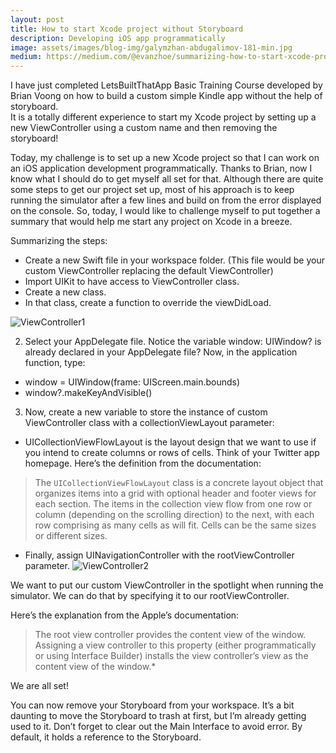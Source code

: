 ```yaml
---
layout: post
title: How to start Xcode project without Storyboard
description: Developing iOS app programmatically
image: assets/images/blog-img/galymzhan-abdugalimov-181-min.jpg
medium: https://medium.com/@evanzhoe/summarizing-how-to-start-xcode-project-programmatically-ecab6d2a977a
---
```


I have just completed LetsBuiltThatApp Basic Training Course developed by Brian Voong on how to build a custom simple Kindle app without the help of storyboard.  
It is a totally different experience to start my Xcode project by setting up a new ViewController using a custom name and then removing the storyboard!


Today, my challenge is to set up a new Xcode project so that I can work on an iOS application development programmatically. Thanks to Brian, now I know what I should do to get myself all set for that. Although there are quite some steps to get our project set up, most of his approach is to keep running the simulator after a few lines and build on from the error displayed on the console.
So, today, I would like to challenge myself to put together a summary that would help me start any project on Xcode in a breeze.


Summarizing the steps:
* Create a new Swift file in your workspace folder. (This file would be your custom ViewController replacing the default ViewController)  
* Import UIKit to have access to ViewController class.  
* Create a new class.  
* In that class, create a function to override the viewDidLoad.  

![ViewController1](https://cdn-images-1.medium.com/max/1600/1*YY9qt2OWcGbZiaLBBWr0Jg.png)

2. Select your AppDelegate file. Notice the variable window: UIWindow? is already declared in your AppDelegate file? Now, in the application function, type:  

* window = UIWindow(frame: UIScreen.main.bounds)  
* window?.makeKeyAndVisible()

3. Now, create a new variable to store the instance of custom ViewController class with a collectionViewLayout parameter:

* UICollectionViewFlowLayout is the layout design that we want to use if you intend to create columns or rows of cells. Think of your Twitter app homepage. Here’s the definition from the documentation:

> The `UICollectionViewFlowLayout` class is a concrete layout object that organizes items into a grid with optional header and footer views for each section. The items in the collection view flow from one row or column (depending on the scrolling direction) to the next, with each row comprising as many cells as will fit. Cells can be the same sizes or different sizes.

* Finally, assign UINavigationController with the rootViewController parameter.
![ViewController2](https://cdn-images-1.medium.com/max/1600/1*RrplvbCzjqxPrvzN-NpAHA.png)

We want to put our custom ViewController in the spotlight when running the simulator. We can do that by specifying it to our rootViewController.

Here’s the explanation from the Apple’s documentation:

> The root view controller provides the content view of the window. Assigning a view controller to this property (either programmatically or using Interface Builder) installs the view controller’s view as the content view of the window.*

We are all set!

You can now remove your Storyboard from your workspace. It’s a bit daunting to move the Storyboard to trash at first, but I’m already getting used to it. Don’t forget to clear out the Main Interface to avoid error. By default, it holds a reference to the Storyboard.
